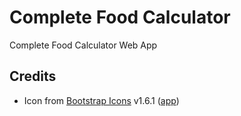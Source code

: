 # Complete Food Calculator
Complete Food Calculator Web App

## Credits
- Icon from [Bootstrap Icons](https://icons.getbootstrap.com/) v1.6.1 ([app](https://icons.getbootstrap.com/icons/app/))